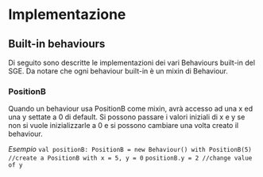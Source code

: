 # Implementazione

## Built-in behaviours

Di seguito sono descritte le implementazioni dei vari Behaviours built-in del SGE.
Da notare che ogni behaviour built-in è un mixin di Behaviour.

### PositionB

Quando un behaviour usa PositionB come mixin, avrà accesso ad una x ed una y settate a 0 di default.
Si possono passare i valori iniziali di x e y se non si vuole inizializzarle a 0 e si possono cambiare una volta creato il behaviour.

*Esempio*
`val positionB: PositionB = new Behaviour() with PositionB(5) //create a PositionB with x = 5, y = 0`
`positionB.y = 2 //change value of y`
